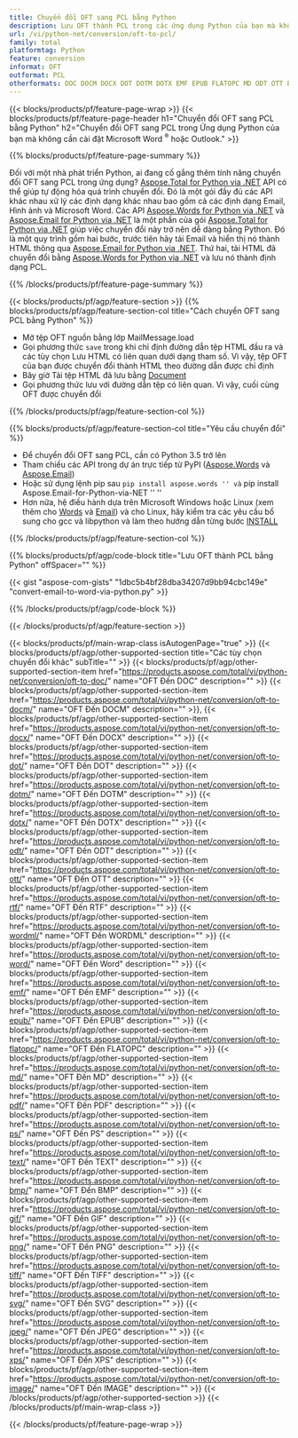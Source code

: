 ```yaml
---
title: Chuyển đổi OFT sang PCL bằng Python
description: Lưu OFT thành PCL trong các ứng dụng Python của bạn mà không cần sử dụng Microsoft Outlook hoặc Word 
url: /vi/python-net/conversion/oft-to-pcl/
family: total
platformtag: Python
feature: conversion
informat: OFT
outformat: PCL
otherformats: DOC DOCM DOCX DOT DOTM DOTX EMF EPUB FLATOPC MD ODT OTT PCL PDF PS RTF TEXT WORD WORDML BMP GIF IMAGE JPEG TIFF PNG SVG XPS
---
```

{{< blocks/products/pf/feature-page-wrap >}}
{{< blocks/products/pf/feature-page-header h1="Chuyển đổi OFT sang PCL bằng Python" h2="Chuyển đổi OFT sang PCL trong Ứng dụng Python của bạn mà không cần cài đặt Microsoft Word <sup>&reg;</sup> hoặc Outlook." >}}

{{% blocks/products/pf/feature-page-summary %}}

Đối với một nhà phát triển Python, ai đang cố gắng thêm tính năng chuyển đổi OFT sang PCL trong ứng dụng? [Aspose.Total for Python via .NET](https://products.aspose.com/total/python-net/) API có thể giúp tự động hóa quá trình chuyển đổi. Đó là một gói đầy đủ các API khác nhau xử lý các định dạng khác nhau bao gồm cả các định dạng Email, Hình ảnh và Microsoft Word. Các API [Aspose.Words for Python via .NET](https://products.aspose.com/words/python-net/) và [Aspose.Email for Python via .NET](https://products.aspose.com/email/python-net/) là một phần của gói [Aspose.Total for Python via .NET](https://products.aspose.com/total/python-net/) giúp việc chuyển đổi này trở nên dễ dàng bằng Python. Đó là một quy trình gồm hai bước, trước tiên hãy tải Email và hiển thị nó thành HTML thông qua [Aspose.Email for Python via .NET](https://products.aspose.com/email/python-net/). Thứ hai, tải HTML đã chuyển đổi bằng [Aspose.Words for Python via .NET](https://products.aspose.com/words/python-net/) và lưu nó thành định dạng PCL.

{{% /blocks/products/pf/feature-page-summary %}}

{{< blocks/products/pf/agp/feature-section >}}
{{% blocks/products/pf/agp/feature-section-col title="Cách chuyển OFT sang PCL bằng Python" %}}

- Mở tệp OFT nguồn bằng lớp MailMessage.load
- Gọi phương thức `save` trong khi chỉ định đường dẫn tệp HTML đầu ra và các tùy chọn Lưu HTML có liên quan dưới dạng tham số. Vì vậy, tệp OFT của bạn được chuyển đổi thành HTML theo đường dẫn được chỉ định
- Bây giờ Tải tệp HTML đã lưu bằng [Document](https://reference.aspose.com/words/python-net/aspose.words/document/)
- Gọi phương thức lưu với đường dẫn tệp có liên quan. Vì vậy, cuối cùng OFT được chuyển đổi

{{% /blocks/products/pf/agp/feature-section-col %}}

{{% blocks/products/pf/agp/feature-section-col title="Yêu cầu chuyển đổi" %}}

- Để chuyển đổi OFT sang PCL, cần có Python 3.5 trở lên
- Tham chiếu các API trong dự án trực tiếp từ PyPI ([Aspose.Words](https://pypi.org/project/aspose-words/) và [Aspose.Email](https://pypi.org/project/Aspose.Email-for-Python-via-NET/))
- Hoặc sử dụng lệnh pip sau `` pip install aspose.words '' và `` pip install Aspose.Email-for-Python-via-NET '' '' 
- Hơn nữa, hệ điều hành dựa trên Microsoft Windows hoặc Linux (xem thêm cho [Words](https://docs.aspose.com/words/python-net/system-requirements/) và [Email](https://docs.aspose.com/email/python-net/system-requirements/)) và cho Linux, hãy kiểm tra các yêu cầu bổ sung cho gcc và libpython và làm theo hướng dẫn từng bước [INSTALL](https://docs.aspose.com/words/python-net/installation/)
 

{{% /blocks/products/pf/agp/feature-section-col %}}

{{% blocks/products/pf/agp/code-block title="Lưu OFT thành PCL bằng Python" offSpacer="" %}}

{{< gist "aspose-com-gists" "1dbc5b4bf28dba34207d9bb94cbc149e" "convert-email-to-word-via-python.py" >}}

{{% /blocks/products/pf/agp/code-block %}}

{{< /blocks/products/pf/agp/feature-section >}}

{{< blocks/products/pf/main-wrap-class isAutogenPage="true" >}}
{{< blocks/products/pf/agp/other-supported-section title="Các tùy chọn chuyển đổi khác" subTitle="" >}}
{{< blocks/products/pf/agp/other-supported-section-item href="https://products.aspose.com/total/vi/python-net/conversion/oft-to-doc/" name="OFT Đến DOC" description="" >}}
{{< blocks/products/pf/agp/other-supported-section-item href="https://products.aspose.com/total/vi/python-net/conversion/oft-to-docm/" name="OFT Đến DOCM" description="" >}},
{{< blocks/products/pf/agp/other-supported-section-item href="https://products.aspose.com/total/vi/python-net/conversion/oft-to-docx/" name="OFT Đến DOCX" description="" >}}
{{< blocks/products/pf/agp/other-supported-section-item href="https://products.aspose.com/total/vi/python-net/conversion/oft-to-dot/" name="OFT Đến DOT" description="" >}}
{{< blocks/products/pf/agp/other-supported-section-item href="https://products.aspose.com/total/vi/python-net/conversion/oft-to-dotm/" name="OFT Đến DOTM" description="" >}}
{{< blocks/products/pf/agp/other-supported-section-item href="https://products.aspose.com/total/vi/python-net/conversion/oft-to-dotx/" name="OFT Đến DOTX" description="" >}}
{{< blocks/products/pf/agp/other-supported-section-item href="https://products.aspose.com/total/vi/python-net/conversion/oft-to-odt/" name="OFT Đến ODT" description="" >}}
{{< blocks/products/pf/agp/other-supported-section-item href="https://products.aspose.com/total/vi/python-net/conversion/oft-to-ott/" name="OFT Đến OTT" description="" >}}
{{< blocks/products/pf/agp/other-supported-section-item href="https://products.aspose.com/total/vi/python-net/conversion/oft-to-rtf/" name="OFT Đến RTF" description="" >}}
{{< blocks/products/pf/agp/other-supported-section-item href="https://products.aspose.com/total/vi/python-net/conversion/oft-to-wordml/" name="OFT Đến WORDML" description="" >}}
{{< blocks/products/pf/agp/other-supported-section-item href="https://products.aspose.com/total/vi/python-net/conversion/oft-to-word/" name="OFT Đến Word" description="" >}}
{{< blocks/products/pf/agp/other-supported-section-item href="https://products.aspose.com/total/vi/python-net/conversion/oft-to-emf/" name="OFT Đến EMF" description="" >}}
{{< blocks/products/pf/agp/other-supported-section-item href="https://products.aspose.com/total/vi/python-net/conversion/oft-to-epub/" name="OFT Đến EPUB" description="" >}}
{{< blocks/products/pf/agp/other-supported-section-item href="https://products.aspose.com/total/vi/python-net/conversion/oft-to-flatopc/" name="OFT Đến FLATOPC" description="" >}}
{{< blocks/products/pf/agp/other-supported-section-item href="https://products.aspose.com/total/vi/python-net/conversion/oft-to-md/" name="OFT Đến MD" description="" >}}
{{< blocks/products/pf/agp/other-supported-section-item href="https://products.aspose.com/total/vi/python-net/conversion/oft-to-pdf/" name="OFT Đến PDF" description="" >}}
{{< blocks/products/pf/agp/other-supported-section-item href="https://products.aspose.com/total/vi/python-net/conversion/oft-to-ps/" name="OFT Đến PS" description="" >}}
{{< blocks/products/pf/agp/other-supported-section-item href="https://products.aspose.com/total/vi/python-net/conversion/oft-to-text/" name="OFT Đến TEXT" description="" >}}
{{< blocks/products/pf/agp/other-supported-section-item href="https://products.aspose.com/total/vi/python-net/conversion/oft-to-bmp/" name="OFT Đến BMP" description="" >}}
{{< blocks/products/pf/agp/other-supported-section-item href="https://products.aspose.com/total/vi/python-net/conversion/oft-to-gif/" name="OFT Đến GIF" description="" >}}
{{< blocks/products/pf/agp/other-supported-section-item href="https://products.aspose.com/total/vi/python-net/conversion/oft-to-png/" name="OFT Đến PNG" description="" >}}
{{< blocks/products/pf/agp/other-supported-section-item href="https://products.aspose.com/total/vi/python-net/conversion/oft-to-tiff/" name="OFT Đến TIFF" description="" >}}
{{< blocks/products/pf/agp/other-supported-section-item href="https://products.aspose.com/total/vi/python-net/conversion/oft-to-svg/" name="OFT Đến SVG" description="" >}}
{{< blocks/products/pf/agp/other-supported-section-item href="https://products.aspose.com/total/vi/python-net/conversion/oft-to-jpeg/" name="OFT Đến JPEG" description="" >}}
{{< blocks/products/pf/agp/other-supported-section-item href="https://products.aspose.com/total/vi/python-net/conversion/oft-to-xps/" name="OFT Đến XPS" description="" >}}
{{< blocks/products/pf/agp/other-supported-section-item href="https://products.aspose.com/total/vi/python-net/conversion/oft-to-image/" name="OFT Đến IMAGE" description="" >}}
{{< /blocks/products/pf/agp/other-supported-section >}}
{{< /blocks/products/pf/main-wrap-class >}}

{{< /blocks/products/pf/feature-page-wrap >}}